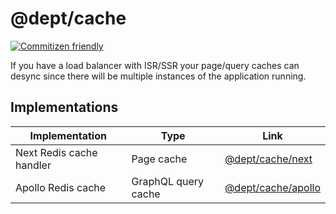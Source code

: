 # @dept/cache

[![Commitizen friendly](https://img.shields.io/badge/commitizen-friendly-brightgreen.svg)](http://commitizen.github.io/cz-cli/)

If you have a load balancer with ISR/SSR your page/query caches can desync since there will be multiple instances of the application running.

## Implementations

| Implementation           | Type                | Link                                         |
| ------------------------ | ------------------- | -------------------------------------------- |
| Next Redis cache handler | Page cache          | [@dept/cache/next](/packages/cache/next)     |
| Apollo Redis cache       | GraphQL query cache | [@dept/cache/apollo](/packages/cache/apollo) |
